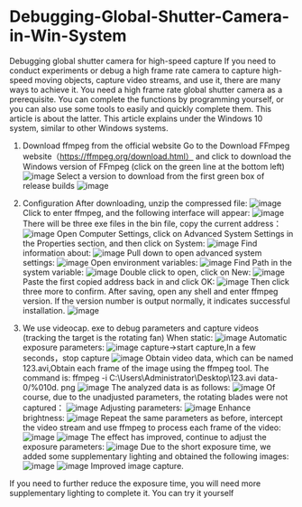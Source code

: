 # Debugging-Global-Shutter-Camera-in-Win-System
Debugging global shutter camera for high-speed capture
If you need to conduct experiments or debug a high frame rate camera to capture high-speed moving objects, capture video streams, and use it, there are many ways to achieve it. You need a high frame rate global shutter camera as a prerequisite. You can complete the functions by programming yourself, or you can also use some tools to easily and quickly complete them. This article is about the latter.
This article explains under the Windows 10 system, similar to other Windows systems.
1. Download ffmpeg from the official website
Go to the Download FFmpeg website（https://ffmpeg.org/download.html） and click to download the Windows version of FFmpeg (click on the green line at the bottom left)
![image](https://github.com/Mike-chunsheng/Debugging-Global-Shutter-Camera-in-Win-System/assets/169350690/72e991e2-09ea-464c-a7bc-5f2c11dc1d9c)
Select a version to download from the first green box of release builds
![image](https://github.com/Mike-chunsheng/Debugging-Global-Shutter-Camera-in-Win-System/assets/169350690/fcbb7e28-3461-40e8-878c-bd1dd5461ed7)
2. Configuration
After downloading, unzip the compressed file:
![image](https://github.com/Mike-chunsheng/Debugging-Global-Shutter-Camera-in-Win-System/assets/169350690/1d895f70-83a3-497e-890c-e148fb64a12a)
Click to enter ffmpeg, and the following interface will appear:
![image](https://github.com/Mike-chunsheng/Debugging-Global-Shutter-Camera-in-Win-System/assets/169350690/f1df3e49-eaf6-4eb1-87fd-fad778fa2e36)
There will be three exe files in the bin file, copy the current address：
![image](https://github.com/Mike-chunsheng/Debugging-Global-Shutter-Camera-in-Win-System/assets/169350690/30f19fb8-e117-44b1-b4bc-137fc7325817)
Open Computer Settings, click on Advanced System Settings in the Properties section, and then click on System:
![image](https://github.com/Mike-chunsheng/Debugging-Global-Shutter-Camera-in-Win-System/assets/169350690/33487304-26f2-401b-8f2c-bcf4fe6a322d)
Find information about:
![image](https://github.com/Mike-chunsheng/Debugging-Global-Shutter-Camera-in-Win-System/assets/169350690/9c33f881-e30e-4ff3-8fa9-7ba324075cdf)
Pull down to open advanced system settings:
![image](https://github.com/Mike-chunsheng/Debugging-Global-Shutter-Camera-in-Win-System/assets/169350690/8c8d9c8e-d3fe-4382-937e-c2ae5a4a45f3)
Open environment variables:
![image](https://github.com/Mike-chunsheng/Debugging-Global-Shutter-Camera-in-Win-System/assets/169350690/74315870-15a8-4548-b1ed-f354a447f15f)
Find Path in the system variable:
![image](https://github.com/Mike-chunsheng/Debugging-Global-Shutter-Camera-in-Win-System/assets/169350690/264abf2c-3065-45f7-afba-701652b6766c)
Double click to open, click on New:
![image](https://github.com/Mike-chunsheng/Debugging-Global-Shutter-Camera-in-Win-System/assets/169350690/11940a3b-be70-4ee2-b4f0-c52f23fb175d)
Paste the first copied address back in and click OK:
![image](https://github.com/Mike-chunsheng/Debugging-Global-Shutter-Camera-in-Win-System/assets/169350690/d4060358-5c1f-4e3e-8daf-39971ab96f22)
Then click three more to confirm.
After saving, open any shell and enter ffmpeg version. If the version number is output normally, it indicates successful installation.
![image](https://github.com/Mike-chunsheng/Debugging-Global-Shutter-Camera-in-Win-System/assets/169350690/287bf43e-2a69-434d-a929-b352ea84849a)

3. We use videocap. exe to debug parameters and capture videos (tracking the target is the rotating fan)
When static:
![image](https://github.com/Mike-chunsheng/Debugging-Global-Shutter-Camera-in-Win-System/assets/169350690/669d6383-58a4-4864-9c1c-4b4205bfe5dc)
Automatic exposure parameters:
![image](https://github.com/Mike-chunsheng/Debugging-Global-Shutter-Camera-in-Win-System/assets/169350690/27e66567-ff8e-4b2a-b43b-ef6518a3784d)
capture->start capture,In a few seconds，stop capture
![image](https://github.com/Mike-chunsheng/Debugging-Global-Shutter-Camera-in-Win-System/assets/169350690/8a0b564e-1f98-4c8f-a0da-5683fa81a309)
Obtain video data, which can be named 123.avi,Obtain each frame of the image using the ffmpeg tool. The command is: ffmpeg -i C:\Users\Administrator\Desktop\123.avi data-0/%010d. png
![image](https://github.com/Mike-chunsheng/Debugging-Global-Shutter-Camera-in-Win-System/assets/169350690/6e4f1c70-17e9-49e9-a7c8-441d52cc7b9e)
The analyzed data is as follows:
![image](https://github.com/Mike-chunsheng/Debugging-Global-Shutter-Camera-in-Win-System/assets/169350690/785e80d9-5cc0-4fa8-b81b-ba4c9479d3d5)
Of course, due to the unadjusted parameters, the rotating blades were not captured：
![image](https://github.com/Mike-chunsheng/Debugging-Global-Shutter-Camera-in-Win-System/assets/169350690/09ce8198-b989-477b-8b16-cc050f5667d6)
Adjusting parameters:
![image](https://github.com/Mike-chunsheng/Debugging-Global-Shutter-Camera-in-Win-System/assets/169350690/b77bc63e-549e-44e0-a266-92138bf110ec)
Enhance brightness:
![image](https://github.com/Mike-chunsheng/Debugging-Global-Shutter-Camera-in-Win-System/assets/169350690/cccb63fc-1a52-4e77-9709-4d9ce4d55204)
Repeat the same parameters as before, intercept the video stream and use ffmpeg to process each frame of the video:
![image](https://github.com/Mike-chunsheng/Debugging-Global-Shutter-Camera-in-Win-System/assets/169350690/be883d7e-35fd-4491-b5dc-3708ae84eeda)
![image](https://github.com/Mike-chunsheng/Debugging-Global-Shutter-Camera-in-Win-System/assets/169350690/84b3f2e8-fcee-46ad-84d1-9245810981d2)
The effect has improved, continue to adjust the exposure parameters:
![image](https://github.com/Mike-chunsheng/Debugging-Global-Shutter-Camera-in-Win-System/assets/169350690/3f7346c1-bc61-4163-b54b-2e175d773275)
Due to the short exposure time, we added some supplementary lighting and obtained the following images:
![image](https://github.com/Mike-chunsheng/Debugging-Global-Shutter-Camera-in-Win-System/assets/169350690/56009aca-83a2-4efc-a6f6-e9d7fb1f841d)
![image](https://github.com/Mike-chunsheng/Debugging-Global-Shutter-Camera-in-Win-System/assets/169350690/2fe19e6d-feba-454f-9a86-f40511079f84)
Improved image capture.

If you need to further reduce the exposure time, you will need more supplementary lighting to complete it. You can try it yourself




